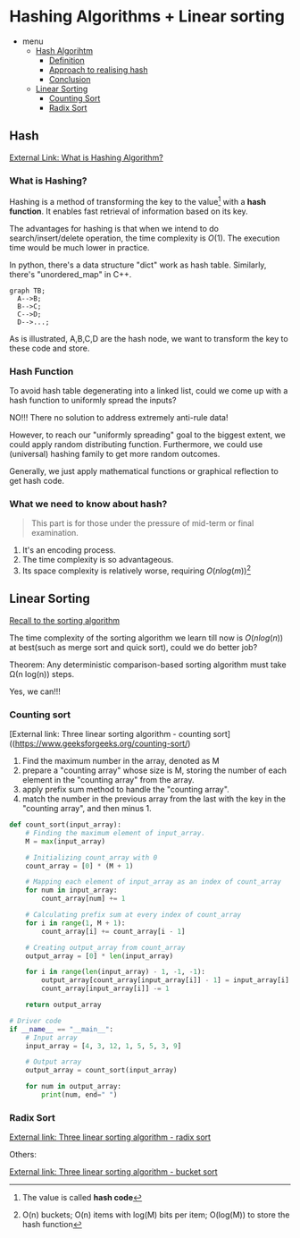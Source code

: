 # Hashing Algorithms + Linear sorting

- menu
  - [Hash Algorihtm](#Hash)
    - [Definition](#What-is-Hashing)
    - [Approach to realising hash](#hash-function)
    - [Conclusion](#what-we-need-to-know-about-hash?)
  - [Linear Sorting](#Linear-Sorting)
    - [Counting Sort](#counting-sort)
    - [Radix Sort](#radix-sort)

## Hash

[External Link: What is Hashing Algorithm?](https://www.geeksforgeeks.org/introduction-to-hashing-2/)

### What is Hashing?

Hashing is a method of transforming the key to the value[^1] with a **hash function**. It enables fast retrieval of information based on its key. 
[^1]: The value is called **hash code**

The advantages for hashing is that when we intend to do search/insert/delete operation, the time complexity is $O(1)$. The execution time would be much lower in practice.

In python, there's a data structure "dict" work as hash table. Similarly, there's "unordered_map" in C++.

```mermaid
graph TB;
  A-->B;
  B-->C;
  C-->D;
  D-->...;
```

As is illustrated, A,B,C,D are the hash node, we want to transform the key to these code and store. 

### Hash Function

To avoid hash table degenerating into a linked list, could we come up with a hash function to uniformly spread the inputs?

NO!!! There no solution to address extremely anti-rule data!

However, to reach our "uniformly spreading" goal to the biggest extent, we could apply random distributing function. Furthermore, we could use (universal) hashing family to get more random outcomes.

Generally, we just apply mathematical functions or graphical reflection to get hash code.

### What we need to know about hash?

> This part is for those under the pressure of mid-term or final examination.

1. It's an encoding process.
2. The time complexity is so advantageous.
3. Its space complexity is relatively worse, requiring $O(nlog(m))$[^2]
[^2]: O(n) buckets; O(n) items with log(M) bits per item; O(log(M)) to store the hash function


## Linear Sorting 

[Recall to the sorting algorithm](https://github.com/EnjiXiong/Notes/blob/main/DSAA2043%20-%20Design%20and%20Analysis%20of%20Algorithm/Lecture%203%20-%20Recursion%20%2B%20Divide%20and%20Conquer.md)

The time complexity of the sorting algorithm we learn till now is $O(nlog(n))$ at best(such as merge sort and quick sort), could we do better job?

Theorem: Any deterministic comparison-based sorting algorithm must take Ω(n log(n)) steps.

Yes, we can!!!

### Counting sort

[External link: Three linear sorting algorithm - counting sort]((https://www.geeksforgeeks.org/counting-sort/)

1. Find the maximum number in the array, denoted as M
2. prepare a "counting array" whose size is M, storing the number of each element in the "counting array" from the array.
3. apply prefix sum method to handle the "counting array".
4. match the number in the previous array from the last with the key in the "counting array", and then minus 1.

```python
def count_sort(input_array):
    # Finding the maximum element of input_array.
    M = max(input_array)

    # Initializing count_array with 0
    count_array = [0] * (M + 1)

    # Mapping each element of input_array as an index of count_array
    for num in input_array:
        count_array[num] += 1

    # Calculating prefix sum at every index of count_array
    for i in range(1, M + 1):
        count_array[i] += count_array[i - 1]

    # Creating output_array from count_array
    output_array = [0] * len(input_array)

    for i in range(len(input_array) - 1, -1, -1):
        output_array[count_array[input_array[i]] - 1] = input_array[i]
        count_array[input_array[i]] -= 1

    return output_array

# Driver code
if __name__ == "__main__":
    # Input array
    input_array = [4, 3, 12, 1, 5, 5, 3, 9]

    # Output array
    output_array = count_sort(input_array)

    for num in output_array:
        print(num, end=" ")
```

### Radix Sort

[External link: Three linear sorting algorithm - radix sort](https://www.geeksforgeeks.org/radix-sort/)


Others: 

[External link: Three linear sorting algorithm - bucket sort](https://www.geeksforgeeks.org/bucket-sort-2/)
